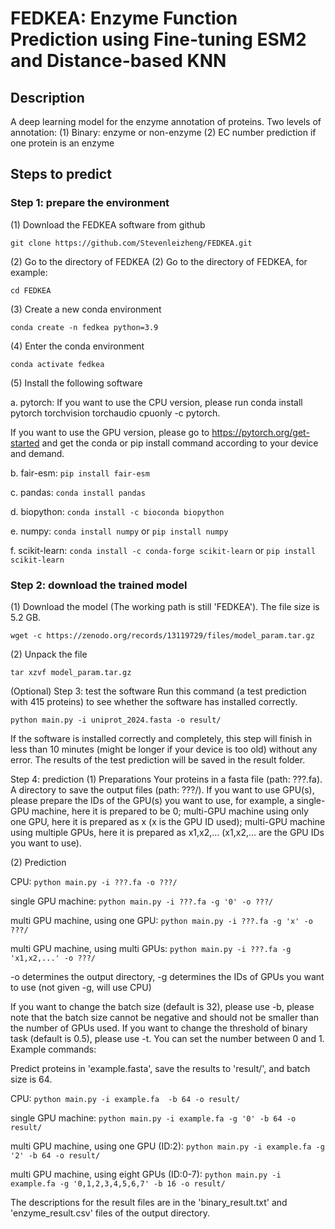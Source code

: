 # FEDKEA: Enzyme Function Prediction using Fine-tuning ESM2 and Distance-based KNN
## Description
A deep learning model for the enzyme annotation of proteins.
Two levels of annotation:
(1) Binary: enzyme or non-enzyme
(2) EC number prediction if one protein is an enzyme
## Steps to predict
### Step 1: prepare the environment
(1) Download the FEDKEA software from github

``git clone https://github.com/Stevenleizheng/FEDKEA.git``

(2) Go to the directory of FEDKEA
(2) Go to the directory of FEDKEA, for example:

``cd FEDKEA`` 

(3) Create a new conda environment

``conda create -n fedkea python=3.9``

(4) Enter the conda environment

``conda activate fedkea``

(5) Install the following software

a. pytorch:
If you want to use the CPU version, please run conda install pytorch torchvision torchaudio cpuonly -c pytorch.

If you want to use the GPU version, please go to https://pytorch.org/get-started and get the conda or pip install command according to your device and demand.

b. fair-esm: ``pip install fair-esm``

c. pandas: ``conda install pandas``

d. biopython: ``conda install -c bioconda biopython``

e. numpy: ``conda install numpy`` or ``pip install numpy``

f. scikit-learn: ``conda install -c conda-forge scikit-learn`` or ``pip install scikit-learn``

### Step 2: download the trained model
(1) Download the model (The working path is still 'FEDKEA'). The file size is 5.2 GB.

``wget -c https://zenodo.org/records/13119729/files/model_param.tar.gz``

(2) Unpack the file

``tar xzvf model_param.tar.gz``

(Optional) Step 3: test the software
Run this command (a test prediction with 415 proteins) to see whether the software has installed correctly.

``python main.py -i uniprot_2024.fasta -o result/``

If the software is installed correctly and completely, this step will finish in less than 10 minutes (might be longer if your device is too old) without any error. The results of the test prediction will be saved in the result folder.

Step 4: prediction
(1) Preparations
Your proteins in a fasta file (path: ???.fa).
A directory to save the output files (path: ???/).
If you want to use GPU(s), please prepare the IDs of the GPU(s) you want to use, for example, a single-GPU machine, here it is prepared to be 0; multi-GPU machine using only one GPU, here it is prepared as x (x is the GPU ID used); multi-GPU machine using multiple GPUs, here it is prepared as x1,x2,... (x1,x2,... are the GPU IDs you want to use).

(2) Prediction

CPU: ``python main.py -i ???.fa -o ???/``

single GPU machine: ``python main.py -i ???.fa -g '0' -o ???/``

multi GPU machine, using one GPU: ``python main.py -i ???.fa -g 'x' -o ???/``

multi GPU machine, using multi GPUs: ``python main.py -i ???.fa -g 'x1,x2,...' -o ???/``

-o determines the output directory, -g determines the IDs of GPUs you want to use (not given -g, will use CPU)

If you want to change the batch size (default is 32), please use -b, please note that the batch size cannot be negative and should not be smaller than the number of GPUs used.
If you want to change the threshold of binary task (default is 0.5), please use -t. You can set the number between 0 and 1.
Example commands:

Predict proteins in 'example.fasta', save the results to 'result/', and batch size is 64.

CPU: ``python main.py -i example.fa  -b 64 -o result/``

single GPU machine: ``python main.py -i example.fa -g '0' -b 64 -o result/``

multi GPU machine, using one GPU (ID:2): ``python main.py -i example.fa -g '2' -b 64 -o result/`` 
 
multi GPU machine, using eight GPUs (ID:0-7): ``python main.py -i example.fa -g '0,1,2,3,4,5,6,7' -b 16 -o result/`` 

The descriptions for the result files are in the 'binary_result.txt' and 'enzyme_result.csv' files of the output directory.
